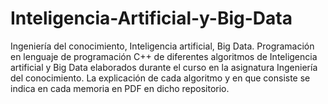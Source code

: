 # Inteligencia-Artificial-y-Big-Data
Ingeniería del conocimiento, Inteligencia artificial, Big Data.
Programación en lenguaje de programación C++ de diferentes algoritmos de Inteligencia artificial y Big Data elaborados durante el curso en la asignatura Ingeniería del conocimiento. La explicación de cada algoritmo y en que consiste se indica en cada memoria en PDF en dicho repositorio.
